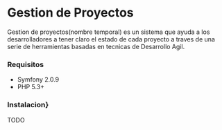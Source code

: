 Gestion de Proyectos
====================

Gestion de proyectos(nombre temporal) es un sistema que ayuda a los desarrolladores a tener claro el estado de cada proyecto a traves de una serie de herramientas basadas en tecnicas de Desarrollo Agil.

### Requisitos
- Symfony 2.0.9
- PHP 5.3+

### Instalacion}
 TODO
